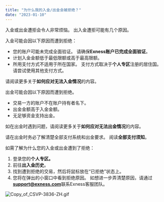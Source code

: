 ```yaml
---
title: "为什么我的入金/出金会被拒绝？"
date: "2023-01-10"
---
```


入金或出金遭拒会令人非常烦恼。 出入金遭拒可能有几个原因。

入金可能会因以下原因而遭到拒绝：

- 您的账户可能未完成全面验证。 请确保**Exness账户已完成全面验证**。
- 计划入金金额低于最低限额或高于最高限额。
- 所用支付方式不适用于所在国家。 支付方式取决于**个人专区**注册的居住国。 请尝试使用其他支付方式。

请阅读更多关于**如何应对无法入金情况**的内容。 

出金可能会因以下原因而遭到拒绝。

- 交易一方的账户不在账户持有者名下。
- 出金金额高于入金金额。
- 无足够资金支持出金。

如在出金时遇到问题，请阅读更多关于**如何应对无法出金情况**的内容。

请在出金时务必了解清楚全部支付系统和出金要求。 阅读**全部支付须知**。

如需了解为什么您的入金或出金遭到了拒绝：

1. 登录您的**个人专区。**
2. 前往**出入金历史**。
3. 找到遭到拒绝的交易，然后将鼠标放在“已拒绝”状态上。
4. 您将在弹出的小窗口中看到拒绝原因。 如想进一步弄清楚原因，请通过**support@exness.com**联系Exness客服团队。

![Copy_of_CSVP-3836-ZH.gif](https://get.exness.help/hc/article_attachments/6856751687314/Copy_of_CSVP-3836-ZH.gif)
